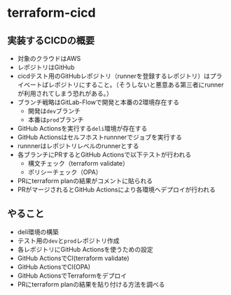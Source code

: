 # terraform-cicd

## 実装するCICDの概要

- 対象のクラウドはAWS
- レポジトリはGitHub
- cicdテスト用のGitHubレポジトリ（runnerを登録するレポジトリ）はプライベートばレポジトリにすること。（そうしないと悪意ある第三者にrunnerが利用されてしまう恐れがある。）
- ブランチ戦略はGitLab-Flowで開発と本番の2環境存在する
  - 開発は`dev`ブランチ
  - 本番は`prod`ブランチ
- GitHub Actionsを実行する`deli`環境が存在する
- GitHub Actionsはセルフホストrunnnerでジョブを実行する
- runnnerはレポジトリレベルのrunnerとする
- 各ブランチにPRするとGitHub Actionsで以下テストが行われる
  - 構文チェック（terraform validate）
  - ポリシーチェック（OPA）
- PRにterraform planの結果がコメントに貼られる
- PRがマージされるとGitHub Actionsにより各環境へデプロイが行われる

## やること

- deli環境の構築
- テスト用の`dev`と`prod`レポジトリ作成
- 各レポジトリにGitHub Actionsを使うための設定
- GitHub ActionsでCI(terraform validate)
- GitHub ActionsでCI(OPA)
- GitHub ActionsでTerraformをデプロイ
- PRにterraform planの結果を貼り付ける方法を調べる